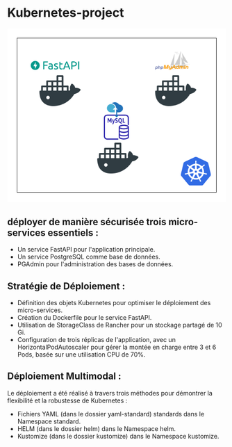 # Kubernetes-project

![](https://github.com/Nelly-98/Kubernetes-project/blob/main/projet-kubernetes.png)

##  déployer de manière sécurisée trois micro-services essentiels :

- Un service FastAPI pour l'application principale.
- Un service PostgreSQL comme base de données.
- PGAdmin pour l'administration des bases de données.

## Stratégie de Déploiement :

- Définition des objets Kubernetes pour optimiser le déploiement des micro-services.
- Création du Dockerfile pour le service FastAPI.
- Utilisation de StorageClass de Rancher pour un stockage partagé de 10 Gi.
- Configuration de trois réplicas de l'application, avec un HorizontalPodAutoscaler pour gérer la montée en charge entre 3 et 6 Pods, basée sur une utilisation CPU de 70%.

## Déploiement Multimodal :

Le déploiement a été réalisé à travers trois méthodes pour démontrer la flexibilité et la robustesse de Kubernetes :

- Fichiers YAML (dans le dossier yaml-standard) standards dans le Namespace standard.
- HELM (dans le dossier helm) dans le Namespace helm.
- Kustomize (dans le dossier kustomize) dans le Namespace kustomize.